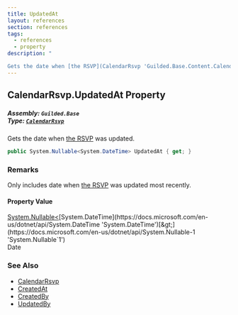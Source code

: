 ```yaml
---
title: UpdatedAt
layout: references
section: references
tags:
  - references
  - property
description: "

Gets the date when [the RSVP](CalendarRsvp 'Guilded.Base.Content.CalendarRsvp') was updated."
---
```


## CalendarRsvp.UpdatedAt Property
##### **Assembly:** `Guilded.Base`<br/>**Type:** [`CalendarRsvp`](CalendarRsvp 'Guilded.Base.Content.CalendarRsvp')

Gets the date when [the RSVP](CalendarRsvp 'Guilded.Base.Content.CalendarRsvp') was updated.

```csharp
public System.Nullable<System.DateTime> UpdatedAt { get; }
```

### Remarks
  
Only includes date when [the RSVP](CalendarRsvp 'Guilded.Base.Content.CalendarRsvp') was updated most recently.

#### Property Value
[System.Nullable&lt;](https://docs.microsoft.com/en-us/dotnet/api/System.Nullable-1 'System.Nullable`1')[System.DateTime](https://docs.microsoft.com/en-us/dotnet/api/System.DateTime 'System.DateTime')[&gt;](https://docs.microsoft.com/en-us/dotnet/api/System.Nullable-1 'System.Nullable`1')  
Date

### See Also
- [CalendarRsvp](CalendarRsvp 'Guilded.Base.Content.CalendarRsvp')
- [CreatedAt](CalendarRsvp.CreatedAt 'Guilded.Base.Content.CalendarRsvp.CreatedAt')
- [CreatedBy](CalendarRsvp.CreatedBy 'Guilded.Base.Content.CalendarRsvp.CreatedBy')
- [UpdatedBy](CalendarRsvp.UpdatedBy 'Guilded.Base.Content.CalendarRsvp.UpdatedBy')